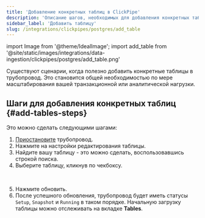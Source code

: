 ```yaml
---
title: 'Добавление конкретных таблиц в ClickPipe'
description: 'Описание шагов, необходимых для добавления конкретных таблиц в ClickPipe.'
sidebar_label: 'Добавить таблицу'
slug: /integrations/clickpipes/postgres/add_table
---
```


import Image from '@theme/IdealImage';
import add_table from '@site/static/images/integrations/data-ingestion/clickpipes/postgres/add_table.png'

Существуют сценарии, когда полезно добавить конкретные таблицы в трубопровод. Это становится общей необходимостью по мере масштабирования вашей транзакционной или аналитической нагрузки.

## Шаги для добавления конкретных таблиц {#add-tables-steps}
Это можно сделать следующими шагами:
1. [Приостановите](./pause_and_resume.md) трубопровод.
2. Нажмите на настройки редактирования таблицы.
3. Найдите вашу таблицу - это можно сделать, воспользовавшись строкой поиска.
4. Выберите таблицу, кликнув по чекбоксу.
<br/>
<Image img={add_table} border size="md"/>

5. Нажмите обновить.
6. После успешного обновления, трубопровод будет иметь статусы `Setup`, `Snapshot` и `Running` в таком порядке. Начальную загрузку таблицы можно отслеживать на вкладке **Tables**.

